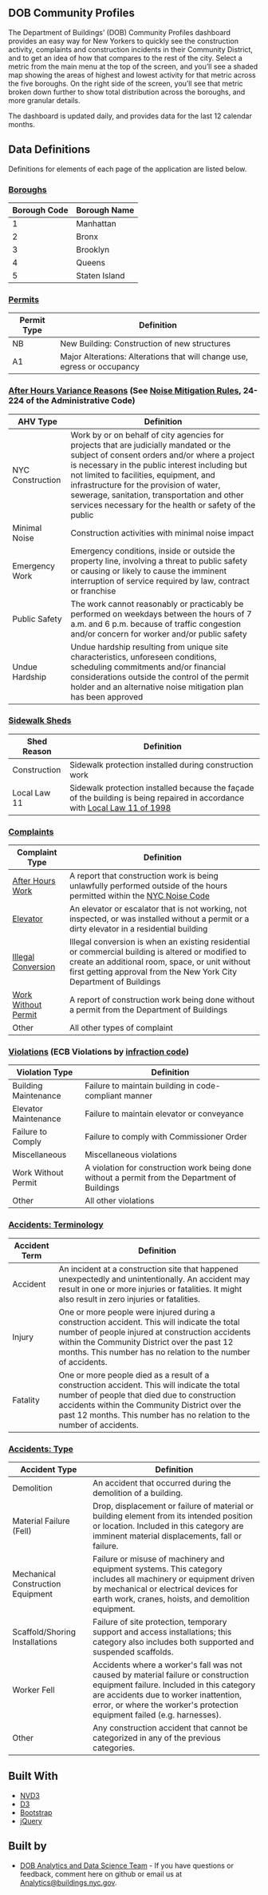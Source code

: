 ## DOB Community Profiles

The Department of Buildings’ (DOB) Community Profiles dashboard provides an easy way for New Yorkers to quickly see the construction activity, complaints and construction incidents in their Community District, and to get an idea of how that compares to the rest of the city. Select a metric from the main menu at the top of the screen, and you’ll see a shaded map showing the areas of highest and lowest activity for that metric across the five boroughs. On the right side of the screen, you’ll see that metric broken down further to show total distribution across the boroughs, and more granular details.


The dashboard is updated daily, and provides data for the last 12 calendar months. 


## Data Definitions
Definitions for elements of each page of the application are listed below.

### [Boroughs]()

| Borough Code | Borough Name |
|-------------------------------|----------------------------------------------------------------------------------------------------------------------------------------------------------------------------------------------------|
| 1 | Manhattan |
| 2 | Bronx  |
| 3 | Brooklyn  |
| 4 | Queens  |
| 5 | Staten Island  |


### [Permits](https://www1.nyc.gov/site/buildings/homeowner/permits.page)

| Permit Type | Definition |
|-------------------------------|----------------------------------------------------------------------------------------------------------------------------------------------------------------------------------------------------|
| NB | New Building: Construction of new structures |
| A1 | Major Alterations: Alterations that will change use, egress or occupancy |

### [After Hours Variance Reasons](https://www1.nyc.gov/site/buildings/business/after-hours-variances.page) (See [Noise Mitigation Rules](http://www.nyc.gov/html/dep/pdf/law05113.pdf), 24-224 of the Administrative Code)

| AHV Type | Definition |
|-------------------------------|----------------------------------------------------------------------------------------------------------------------------------------------------------------------------------------------------|
| NYC Construction | Work by or on behalf of city agencies for projects that are judicially mandated or the subject of consent orders and/or where a project is necessary in the public interest including but not limited to facilities, equipment, and infrastructure for the provision of water, sewerage, sanitation, transportation and other services necessary for the health or safety of the public |
| Minimal Noise | Construction activities with minimal noise impact |
| Emergency Work | Emergency conditions, inside or outside the property line, involving a threat to public safety or causing or likely to cause the imminent interruption of service required by law, contract or franchise |
| Public Safety | The work cannot reasonably or practicably be performed on weekdays between the hours of 7 a.m. and 6 p.m. because of traffic congestion and/or concern for worker and/or public safety |
| Undue Hardship | Undue hardship resulting from unique site characteristics, unforeseen conditions, scheduling commitments and/or financial considerations outside the control of the permit holder and an alternative noise mitigation plan has been approved |

### [Sidewalk Sheds](https://www1.nyc.gov/site/buildings/safety/sidewalk-sheds.page)

| Shed Reason | Definition |
|-------------------------------|----------------------------------------------------------------------------------------------------------------------------------------------------------------------------------------------------|
| Construction | Sidewalk protection installed during construction work |
| Local Law 11 | Sidewalk protection installed because the façade of the building is being repaired in accordance with [Local Law 11 of 1998](https://www1.nyc.gov/assets/buildings/local_laws/locallaw_1998_package.pdf) |

### [Complaints](https://www1.nyc.gov/site/buildings/renter/file-a-complaint.page)

| Complaint Type | Definition |
|-------------------------------|----------------------------------------------------------------------------------------------------------------------------------------------------------------------------------------------------|
| [After Hours Work](https://portal.311.nyc.gov/article/?kanumber=KA-01091) | A report that construction work is being unlawfully performed outside of the hours permitted within the [NYC Noise Code](https://www1.nyc.gov/site/dep/environment/noise-code.page) |
| [Elevator](https://portal.311.nyc.gov/article/?kanumber=KA-02015) | An elevator or escalator that is not working, not inspected, or was installed without a permit or a dirty elevator in a residential building |
| [Illegal Conversion](https://portal.311.nyc.gov/article/?kanumber=KA-02025) | Illegal conversion is when an existing residential or commercial building is altered or modified to create an additional room, space, or unit without first getting approval from the New York City Department of Buildings |
| [Work Without Permit](https://portal.311.nyc.gov/article/?kanumber=KA-01797) | A report of construction work being done without a permit from the Department of Buildings |
| Other | All other types of complaint |

### [Violations](https://www1.nyc.gov/site/buildings/business/resolving-violations.page) (ECB Violations by [infraction code](http://www1.nyc.gov/assets/buildings/excel/penalty_schedule_with_codes.xlsx))

| Violation Type | Definition |
|-------------------------------|----------------------------------------------------------------------------------------------------------------------------------------------------------------------------------------------------|
| Building Maintenance | Failure to maintain building in code-compliant manner |
| Elevator Maintenance | Failure to maintain elevator or conveyance |
| Failure to Comply | Failure to comply with Commissioner Order |
| Miscellaneous | Miscellaneous violations |
| Work Without Permit | A violation for construction work being done without a permit from the Department of Buildings |
| Other | All other violations |

### [Accidents: Terminology](https://www1.nyc.gov/site/buildings/safety/work-site-accidents.page)

| Accident Term | Definition |
|-------------------------------|----------------------------------------------------------------------------------------------------------------------------------------------------------------------------------------------------|
| Accident | An incident at a construction site that happened unexpectedly and unintentionally. An accident may result in one or more injuries or fatalities. It might also result in zero injuries or fatalities. |
| Injury | One or more people were injured during a construction accident. This will indicate the total number of people injured at construction accidents within the Community District over the past 12 months. This number has no relation to the number of accidents. |
| Fatality | One or more people died as a result of a construction accident. This will indicate the total number of people that died due to construction accidents within the Community District over the past 12 months. This number has no relation to the number of accidents. |

### [Accidents: Type](https://www1.nyc.gov/site/buildings/about/construction-related-accident-reports.page)

| Accident Type | Definition |
|-------------------------------|----------------------------------------------------------------------------------------------------------------------------------------------------------------------------------------------------|
| Demolition | An accident that occurred during the demolition of a building. |
| Material Failure (Fell) | Drop, displacement or failure of material or building element from its intended position or location. Included in this category are imminent material displacements, fall or failure. |
| Mechanical Construction Equipment | Failure or misuse of machinery and equipment systems. This category includes all machinery or equipment driven by mechanical or electrical devices for earth work, cranes, hoists, and demolition equipment. |
| Scaffold/Shoring Installations | Failure of site protection, temporary support and access installations; this category also includes both supported and suspended scaffolds. |
| Worker Fell | Accidents where a worker's fall was not caused by material failure or construction equipment failure. Included in this category are accidents due to worker inattention, error, or where the worker's protection equipment failed (e.g. harnesses). |
| Other | Any construction accident that cannot be categorized in any of the previous categories. |




## Built With

* [NVD3](http://nvd3.org/)
* [D3](https://d3js.org/)
* [Bootstrap](https://getbootstrap.com)
* [jQuery](https://jquery.com/)


## Built by

* [DOB Analytics and Data Science Team](https://www1.nyc.gov/site/buildings/about/metrics-reports.page) - If you have questions or feedback, comment here on github or email us at [Analytics@buildings.nyc.gov](mailto:analytics@buildings.nyc.gov).

